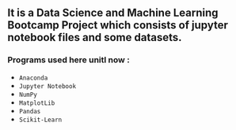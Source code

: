 ## It is a Data Science and Machine Learning Bootcamp Project which consists of jupyter notebook files and some datasets.
### Programs used here unitl now :
* `Anaconda`
* `Jupyter Notebook`
* `NumPy`
* `MatplotLib`
* `Pandas`
* `Scikit-Learn`